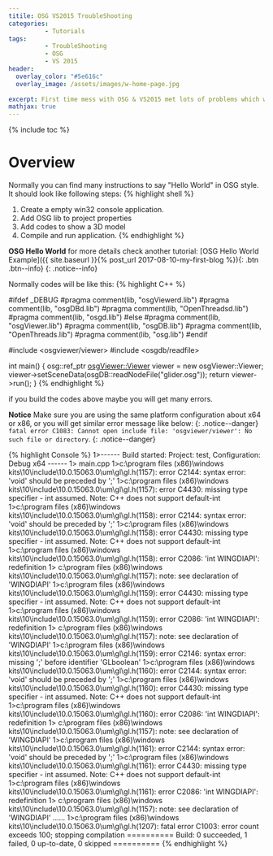 ```yaml
---
titile: OSG VS2015 TroubleShooting
categories: 
          - Tutorials
tags:          
          - TroubleShooting
          - OSG
          - VS 2015
header:
  overlay_color: "#5e616c"
  overlay_image: /assets/images/w-home-page.jpg
  
excerpt: First time mess with OSG & VS2015 met lots of problems which were really tricky, I decide to write this information, hope it can help others.
mathjax: true
---
```


{% include toc %}


# Overview
Normally you can find many instructions to say "Hello World" in OSG style.  
It should look like following steps:
{% highlight shell %}
1. Create a empty win32 console application.
2. Add OSG lib to project properties
3. Add codes to show a 3D model
4. Compile and run application. 
{% endhighlight %}

**OSG Hello World**
for more details check another tutorial: [OSG Hello World Example]({{ site.baseurl }}{% post_url 2017-08-10-my-first-blog %}){: .btn .btn--info}
{: .notice--info}

Normally codes will be like this:
{% highlight C++ %}

#ifdef _DEBUG
#pragma comment(lib, "osgViewerd.lib")
#pragma comment(lib, "osgDBd.lib")
#pragma comment(lib, "OpenThreadsd.lib")
#pragma comment(lib, "osgd.lib")
#else
#pragma comment(lib, "osgViewer.lib")
#pragma comment(lib, "osgDB.lib")
#pragma comment(lib, "OpenThreads.lib")
#pragma comment(lib, "osg.lib")
#endif


#include <osgviewer/viewer>
#include <osgdb/readfile>

int main()
{
	osg::ref_ptr <osgViewer::Viewer> viewer = new osgViewer::Viewer;
	viewer->setSceneData(osgDB::readNodeFile("glider.osg"));
	return viewer->run();
}
{% endhighlight %}

if you build the codes above maybe you will get many errors.

**Notice**
Make sure you are using the same platform configuration about x64 or x86, or you will get similar error message like below:
{: .notice--danger}<br>`fatal error C1083: Cannot open include file: 'osgviewer/viewer': No such file or directory`.
{: .notice--danger}

{% highlight Console %}
1>------ Build started: Project: test, Configuration: Debug x64 ------
1>  main.cpp
1>c:\program files (x86)\windows kits\10\include\10.0.15063.0\um\gl\gl.h(1157): error C2144: syntax error: 'void' should be preceded by ';'
1>c:\program files (x86)\windows kits\10\include\10.0.15063.0\um\gl\gl.h(1157): error C4430: missing type specifier - int assumed. Note: C++ does not support default-int
1>c:\program files (x86)\windows kits\10\include\10.0.15063.0\um\gl\gl.h(1158): error C2144: syntax error: 'void' should be preceded by ';'
1>c:\program files (x86)\windows kits\10\include\10.0.15063.0\um\gl\gl.h(1158): error C4430: missing type specifier - int assumed. Note: C++ does not support default-int
1>c:\program files (x86)\windows kits\10\include\10.0.15063.0\um\gl\gl.h(1158): error C2086: 'int WINGDIAPI': redefinition
1>  c:\program files (x86)\windows kits\10\include\10.0.15063.0\um\gl\gl.h(1157): note: see declaration of 'WINGDIAPI'
1>c:\program files (x86)\windows kits\10\include\10.0.15063.0\um\gl\gl.h(1159): error C4430: missing type specifier - int assumed. Note: C++ does not support default-int
1>c:\program files (x86)\windows kits\10\include\10.0.15063.0\um\gl\gl.h(1159): error C2086: 'int WINGDIAPI': redefinition
1>  c:\program files (x86)\windows kits\10\include\10.0.15063.0\um\gl\gl.h(1157): note: see declaration of 'WINGDIAPI'
1>c:\program files (x86)\windows kits\10\include\10.0.15063.0\um\gl\gl.h(1159): error C2146: syntax error: missing ';' before identifier 'GLboolean'
1>c:\program files (x86)\windows kits\10\include\10.0.15063.0\um\gl\gl.h(1160): error C2144: syntax error: 'void' should be preceded by ';'
1>c:\program files (x86)\windows kits\10\include\10.0.15063.0\um\gl\gl.h(1160): error C4430: missing type specifier - int assumed. Note: C++ does not support default-int
1>c:\program files (x86)\windows kits\10\include\10.0.15063.0\um\gl\gl.h(1160): error C2086: 'int WINGDIAPI': redefinition
1>  c:\program files (x86)\windows kits\10\include\10.0.15063.0\um\gl\gl.h(1157): note: see declaration of 'WINGDIAPI'
1>c:\program files (x86)\windows kits\10\include\10.0.15063.0\um\gl\gl.h(1161): error C2144: syntax error: 'void' should be preceded by ';'
1>c:\program files (x86)\windows kits\10\include\10.0.15063.0\um\gl\gl.h(1161): error C4430: missing type specifier - int assumed. Note: C++ does not support default-int
1>c:\program files (x86)\windows kits\10\include\10.0.15063.0\um\gl\gl.h(1161): error C2086: 'int WINGDIAPI': redefinition
1>  c:\program files (x86)\windows kits\10\include\10.0.15063.0\um\gl\gl.h(1157): note: see declaration of 'WINGDIAPI'
......
1>c:\program files (x86)\windows kits\10\include\10.0.15063.0\um\gl\gl.h(1207): fatal error C1003: error count exceeds 100; stopping compilation
========== Build: 0 succeeded, 1 failed, 0 up-to-date, 0 skipped ==========
{% endhighlight %}

